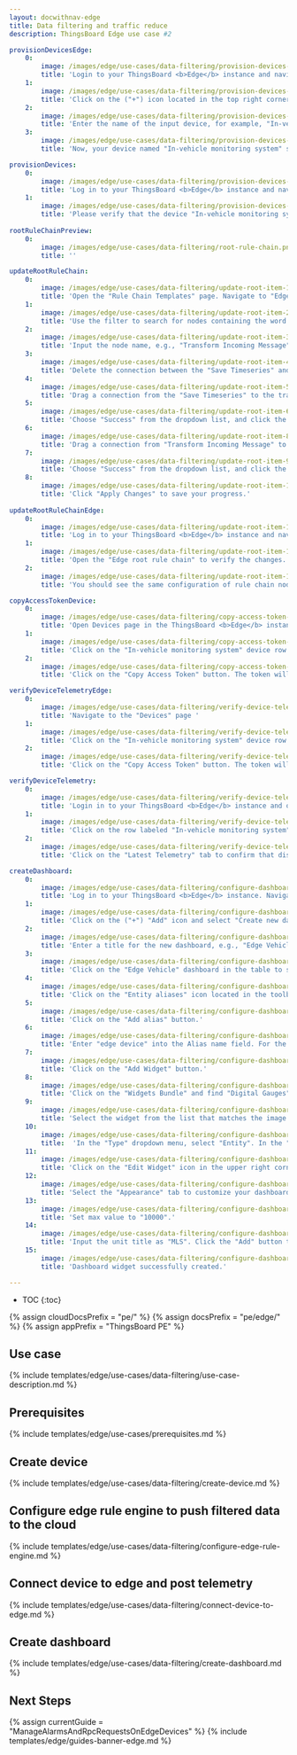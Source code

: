 ```yaml
---
layout: docwithnav-edge
title: Data filtering and traffic reduce
description: ThingsBoard Edge use case #2

provisionDevicesEdge:
    0:
        image: /images/edge/use-cases/data-filtering/provision-devices-item-1.png
        title: 'Login to your ThingsBoard <b>Edge</b> instance and navigate to the "Devices" page.'
    1:
        image: /images/edge/use-cases/data-filtering/provision-devices-item-2.png 
        title: 'Click on the ("+") icon located in the top right corner. Then, click "Add new device" button.'
    2:
        image: /images/edge/use-cases/data-filtering/provision-devices-item-3.png
        title: 'Enter the name of the input device, for example, "In-vehicle monitoring system", then click "Add" button.'
    3:
        image: /images/edge/use-cases/data-filtering/provision-devices-item-4.png
        title: 'Now, your device named "In-vehicle monitoring system" should appear in the devices table.'

provisionDevices:    
    0:
        image: /images/edge/use-cases/data-filtering/provision-devices-item-5.png
        title: 'Log in to your ThingsBoard <b>Edge</b> instance and navigate to the "Devices" page.'
    1:
        image: /images/edge/use-cases/data-filtering/provision-devices-item-6.png
        title: 'Please verify that the device "In-vehicle monitoring system" is listed in the devices list.'
        
rootRuleChainPreview:
    0:
        image: /images/edge/use-cases/data-filtering/root-rule-chain.png
        title: ''

updateRootRuleChain:
    0:
        image: /images/edge/use-cases/data-filtering/update-root-item-1.png
        title: 'Open the "Rule Chain Templates" page. Navigate to "Edge Management" and select "Rule Chain Templates". Finally, click on "Edge Root Rule Chain".'
    1:
        image: /images/edge/use-cases/data-filtering/update-root-item-2.png
        title: 'Use the filter to search for nodes containing the word "script". Drag the Script node (Transformation) to the rule chain.'
    2:
        image: /images/edge/use-cases/data-filtering/update-root-item-3.png
        title: 'Input the node name, e.g., "Transform Incoming Message" and add the JavaScript code (please copy and paste it from the snippet above) to send further only "distance" readings.'
    3:
        image: /images/edge/use-cases/data-filtering/update-root-item-4.png
        title: 'Delete the connection between the "Save Timeseries" and "Push to Cloud" nodes. Select the connection path, then click on the "X" icon to delete it.'
    4:
        image: /images/edge/use-cases/data-filtering/update-root-item-5.png
        title: 'Drag a connection from the "Save Timeseries" to the transformation script node.'
    5:
        image: /images/edge/use-cases/data-filtering/update-root-item-6.png
        title: 'Choose "Success" from the dropdown list, and click the "Add" button.'
    6:
        image: /images/edge/use-cases/data-filtering/update-root-item-8.png
        title: 'Drag a connection from "Transform Incoming Message" to the "Push to Cloud" node.'
    7:
        image: /images/edge/use-cases/data-filtering/update-root-item-9.png
        title: 'Choose "Success" from the dropdown list, and click the "Add" button.'
    8:
        image: /images/edge/use-cases/data-filtering/update-root-item-10.png
        title: 'Click "Apply Changes" to save your progress.'
        
updateRootRuleChainEdge:
    0:
        image: /images/edge/use-cases/data-filtering/update-root-item-11.png
        title: 'Log in to your ThingsBoard <b>Edge</b> instance and navigate to the "Rule chains" page.'
    1:
        image: /images/edge/use-cases/data-filtering/update-root-item-12.png
        title: 'Open the "Edge root rule chain" to verify the changes.'
    2:
        image: /images/edge/use-cases/data-filtering/update-root-item-13.png
        title: 'You should see the same configuration of rule chain nodes as on the cloud.'

copyAccessTokenDevice:
    0:
        image: /images/edge/use-cases/data-filtering/copy-access-token-item-1.png
        title: 'Open Devices page in the ThingsBoard <b>Edge</b> instance.'
    1:
        image: /images/edge/use-cases/data-filtering/copy-access-token-item-2.png
        title: 'Click on the "In-vehicle monitoring system" device row in the table to open device details.'
    2:
        image: /images/edge/use-cases/data-filtering/copy-access-token-item-3.png
        title: 'Click on the "Copy Access Token" button. The token will be copied to your clipboard.'

verifyDeviceTelemetryEdge:
    0:
        image: /images/edge/use-cases/data-filtering/verify-device-telemetry-item-1.png
        title: 'Navigate to the "Devices" page ' 
    1:
        image: /images/edge/use-cases/data-filtering/verify-device-telemetry-item-2.png
        title: 'Click on the "In-vehicle monitoring system" device row in the table to open the device details.'
    2:
        image: /images/edge/use-cases/data-filtering/verify-device-telemetry-item-3.png
        title: 'Click on the "Copy Access Token" button. The token will be copied to your clipboard.'

verifyDeviceTelemetry:
    0:
        image: /images/edge/use-cases/data-filtering/verify-device-telemetry-item-4.png
        title: 'Login in to your ThingsBoard <b>Edge</b> instance and open "Devices" page.'
    1:
        image: /images/edge/use-cases/data-filtering/verify-device-telemetry-item-5.png
        title: 'Click on the row labeled "In-vehicle monitoring system" in the table to view its details.'
    2:
        image: /images/edge/use-cases/data-filtering/verify-device-telemetry-item-6.png
        title: 'Click on the "Latest Telemetry" tab to confirm that distance readings are successfully being pushed from the edge to the cloud.'

createDashboard:
    0:
        image: /images/edge/use-cases/data-filtering/configure-dashboards-item-1.png
        title: 'Log in to your ThingsBoard <b>Edge</b> instance. Navigate to the "Dashboards" page.'
    1:
        image: /images/edge/use-cases/data-filtering/configure-dashboards-item-2.png
        title: 'Click on the ("+") "Add" icon and select "Create new dashboard".'
    2:
        image: /images/edge/use-cases/data-filtering/configure-dashboards-item-3.png
        title: 'Enter a title for the new dashboard, e.g., "Edge Vehicle". Click on the "Add" button to create the dashboard.'
    3:
        image: /images/edge/use-cases/data-filtering/configure-dashboards-item-4.png
        title: 'Click on the "Edge Vehicle" dashboard in the table to start editing it.'
    4:
        image: /images/edge/use-cases/data-filtering/configure-dashboards-item-5.png
        title: 'Click on the "Entity aliases" icon located in the toolbar at the top right to open the "Entity aliases" menu.'
    5:
        image: /images/edge/use-cases/data-filtering/configure-dashboards-item-6.png
        title: 'Click on the "Add alias" button.'
    6:
        image: /images/edge/use-cases/data-filtering/configure-dashboards-item-7.png
        title: 'Enter "edge device" into the Alias name field. For the Filter type, select "Single entity". In the Type field, choose "Device". Then, in the Device field, select "In-vehicle monitoring system". Finally, click the "Save" button.'
    7:
        image: /images/edge/use-cases/data-filtering/configure-dashboards-item-8.png
        title: 'Click on the "Add Widget" button.'
    8:
        image: /images/edge/use-cases/data-filtering/configure-dashboards-item-9.png
        title: 'Click on the "Widgets Bundle" and find "Digital Gauges". Click on it to open the widget list group.'
    9:
        image: /images/edge/use-cases/data-filtering/configure-dashboards-item-10.png
        title: 'Select the widget from the list that matches the image provided in the guide, then click on it to start adding a data source.'
    10:
        image: /images/edge/use-cases/data-filtering/configure-dashboards-item-11.png
        title:  'In the "Type" dropdown menu, select "Entity". In the "Entity Alias" dropdown menu, select "edge device". In the "Data Key" field, select "distance". Then click the "Add" button to apply changes.'
    11:
        image: /images/edge/use-cases/data-filtering/configure-dashboards-item-12.png
        title: 'Click on the "Edit Widget" icon in the upper right corner of the widget to add style.'
    12:
        image: /images/edge/use-cases/data-filtering/configure-dashboards-item-13.png
        title: 'Select the "Appearance" tab to customize your dashboard widget.'
    13:
        image: /images/edge/use-cases/data-filtering/configure-dashboards-item-14.png
        title: 'Set max value to "10000".'
    14:
        image: /images/edge/use-cases/data-filtering/configure-dashboards-item-15.png
        title: 'Input the unit title as "MLS". Click the "Add" button to apply changes.'
    15:
        image: /images/edge/use-cases/data-filtering/configure-dashboards-item-16.png
        title: 'Dashboard widget successfully created.'

---
```

* TOC
{:toc}

{% assign cloudDocsPrefix = "pe/" %}
{% assign docsPrefix = "pe/edge/" %}
{% assign appPrefix = "ThingsBoard PE" %}

## Use case

{% include templates/edge/use-cases/data-filtering/use-case-description.md %}

## Prerequisites

{% include templates/edge/use-cases/prerequisites.md %}

## Create device

{% include templates/edge/use-cases/data-filtering/create-device.md %}

## Configure edge rule engine to push filtered data to the cloud

{% include templates/edge/use-cases/data-filtering/configure-edge-rule-engine.md %}

## Connect device to edge and post telemetry

{% include templates/edge/use-cases/data-filtering/connect-device-to-edge.md %}

## Create dashboard

{% include templates/edge/use-cases/data-filtering/create-dashboard.md %}

## Next Steps

{% assign currentGuide = "ManageAlarmsAndRpcRequestsOnEdgeDevices" %}
{% include templates/edge/guides-banner-edge.md %}
